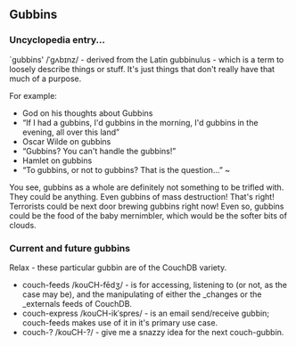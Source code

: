 ## Gubbins

### Uncyclopedia entry...
`gubbins' /ˈgʌbɪnz/ - derived from the Latin gubbinulus - which is a term to loosely describe things or stuff. It's just things that don't really have that much of a purpose.

For example:

-  God on his thoughts about Gubbins
  -  “If I had a gubbins, I'd gubbins in the morning, I'd gubbins in the evening, all over this land”
-  Oscar Wilde on gubbins
  -  “Gubbins? You can't handle the gubbins!”
-  Hamlet on gubbins
  -  “To gubbins, or not to gubbins? That is the question...”
~ 

You see, gubbins as a whole are definitely not something to be trifled with. They could be anything. Even gubbins of mass destruction! That's right! Terrorists could be next door brewing gubbins right now! Even so, gubbins could be the food of the baby mernimbler, which would be the softer bits of clouds.

### Current and future gubbins
Relax - these particular gubbin are of the CouchDB variety.
-  couch-feeds /kouCH-fēdʒ/ - is for accessing, listening to (or not, as the case may be), and the manipulating of either the _changes or the _externals feeds of CouchDB.
-  couch-express /kouCH-ikˈspres/ - is an email send/receive gubbin; couch-feeds makes use of it in it's primary use case.
-  couch-? /kouCH-?/ - give me a snazzy idea for the next couch-gubbin.
